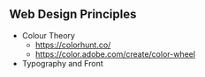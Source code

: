 ## Web Design Principles
    
- Colour Theory
    - https://colorhunt.co/
    - https://color.adobe.com/create/color-wheel
- Typography and Front
